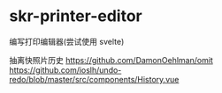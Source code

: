 # skr-printer-editor

编写打印编辑器(尝试使用 svelte)

抽离快照片历史 https://github.com/DamonOehlman/omit
             https://github.com/ioslh/undo-redo/blob/master/src/components/History.vue
